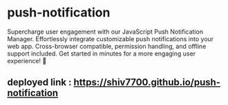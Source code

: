 # push-notification

Supercharge user engagement with our JavaScript Push Notification Manager. Effortlessly integrate customizable push notifications into your web app. Cross-browser compatible, permission handling, and offline support included. Get started in minutes for a more engaging user experience! 🚀

## deployed link : https://shiv7700.github.io/push-notification
